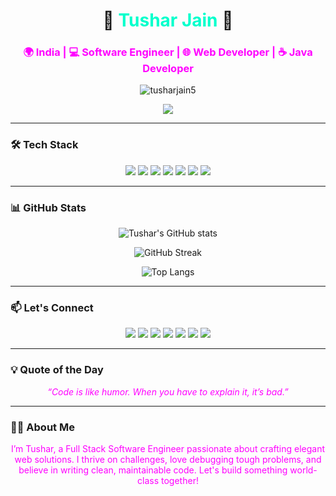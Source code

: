 <h1 align="center">🚀 <span style="color: #00ffcc;">Tushar Jain</span> 🚀</h1>
<h3 align="center" style="color: #ff00ff;">🌍 India | 💻 Software Engineer | 🌐 Web Developer | ☕ Java Developer</h3>

<p align="center">
  <img src="https://komarev.com/ghpvc/?username=tusharjain5&label=Profile%20Views&color=00ffcc&style=flat" alt="tusharjain5" />
</p>

<p align="center">
  <img src="https://readme-typing-svg.herokuapp.com?font=Fira+Code&size=25&pause=1000&color=00ffcc&center=true&vCenter=true&width=435&lines=Hi+There!+I'm+Tushar+Jain;A+Passionate+Software+Engineer;Love+Solving+Problems+With+Code;Full-Stack+Web+Developer" />
</p>

---

### 🛠️ Tech Stack

<p align="center">
  <img src="https://img.shields.io/badge/-JavaScript-00ffcc?style=for-the-badge&logo=javascript&logoColor=black" />
  <img src="https://img.shields.io/badge/-Java-ff00ff?style=for-the-badge&logo=java&logoColor=black" />
  <img src="https://img.shields.io/badge/-React.js-00ffcc?style=for-the-badge&logo=react&logoColor=black" />
  <img src="https://img.shields.io/badge/-Spring%20Boot-ff00ff?style=for-the-badge&logo=spring-boot&logoColor=black" />
  <img src="https://img.shields.io/badge/-MySQL-00ffcc?style=for-the-badge&logo=mysql&logoColor=black" />
  <img src="https://img.shields.io/badge/-HTML5-ff00ff?style=for-the-badge&logo=html5&logoColor=black" />
  <img src="https://img.shields.io/badge/-CSS3-00ffcc?style=for-the-badge&logo=css3&logoColor=black" />
</p>

---

### 📊 GitHub Stats

<p align="center">
  <img src="https://github-readme-stats.vercel.app/api?username=tusharjain5&show_icons=true&theme=radical&title_color=00ffcc&icon_color=ff00ff&text_color=ffffff&bg_color=0d1117" alt="Tushar's GitHub stats" />
</p>

<p align="center">
  <img src="https://github-readme-streak-stats.herokuapp.com/?user=tusharjain5&theme=radical&hide_border=false&stroke=ff00ff&ring=00ffcc&fire=ff00ff&currStreakLabel=00ffcc" alt="GitHub Streak" />
</p>

<p align="center">
  <img src="https://github-readme-stats.vercel.app/api/top-langs/?username=tusharjain5&layout=compact&theme=radical&title_color=00ffcc&text_color=ffffff&bg_color=0d1117" alt="Top Langs" />
</p>

---

### 📫 Let's Connect

<p align="center">
  <a href="mailto:jaint8648@gmail.com"><img src="https://img.shields.io/badge/-Email-00ffcc?style=for-the-badge&logo=Gmail&logoColor=black" /></a>
  <a href="https://x.com/tusharjain55" target="_blank"><img src="https://img.shields.io/badge/-Twitter-00ffcc?style=for-the-badge&logo=twitter&logoColor=black" /></a>
  <a href="https://www.linkedin.com/in/tushar-jain-ba89b41b1/" target="_blank"><img src="https://img.shields.io/badge/-LinkedIn-ff00ff?style=for-the-badge&logo=linkedin&logoColor=black" /></a>
  <a href="https://www.facebook.com/profile.php?id=100092271067882" target="_blank"><img src="https://img.shields.io/badge/-Facebook-00ffcc?style=for-the-badge&logo=facebook&logoColor=black" /></a>
  <a href="https://www.instagram.com/tushar.jain5/" target="_blank"><img src="https://img.shields.io/badge/-Instagram-ff00ff?style=for-the-badge&logo=instagram&logoColor=black" /></a>
  <a href="https://leetcode.com/u/jaint8648/" target="_blank"><img src="https://img.shields.io/badge/-LeetCode-00ffcc?style=for-the-badge&logo=leetCode&logoColor=black" /></a>
  <a href="https://www.geeksforgeeks.org/user/tusharjain55/" target="_blank"><img src="https://img.shields.io/badge/-GeeksforGeeks-ff00ff?style=for-the-badge&logo=geeksforgeeks&logoColor=black" /></a>
</p>

---

### 💡 Quote of the Day

<p align="center" style="color: #ff00ff;"><i>“Code is like humor. When you have to explain it, it’s bad.”</i></p>

---

### 🙋‍♂️ About Me

<p align="center" style="color: #ff00ff;">
I’m Tushar, a Full Stack Software Engineer passionate about crafting elegant web solutions. I thrive on challenges, love debugging tough problems, and believe in writing clean, maintainable code. Let's build something world-class together!
</p>
